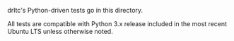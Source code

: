 
drltc's Python-driven tests go in this directory.

All tests are compatible with Python 3.x release included in the most recent Ubuntu LTS unless otherwise noted.
